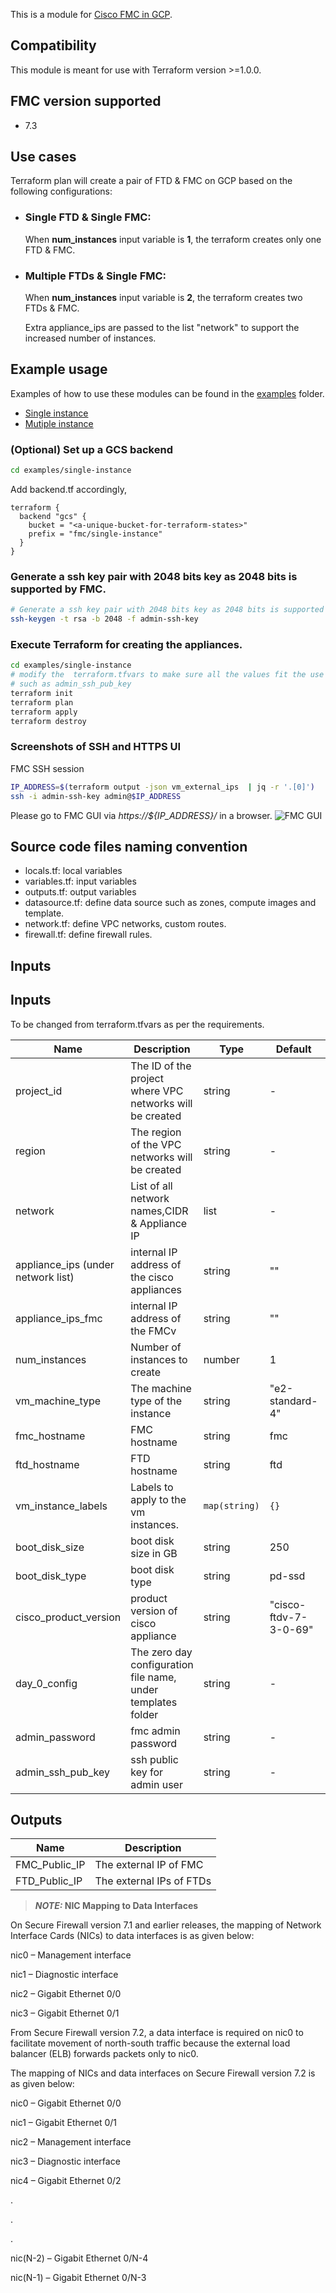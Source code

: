 This is a module for [Cisco FMC in GCP](https://www.cisco.com/c/en/us/td/docs/security/firepower/quick_start/fmcv/fpmc-virtual/fpmc-virtual-gcp.html). 


## Compatibility

This module is meant for use with Terraform version >=1.0.0.

## FMC version supported
* 7.3

## Use cases
Terraform plan will create a pair of FTD & FMC on GCP based on the following configurations: 
* ### Single FTD & Single FMC: 
  When **num_instances** input variable is **1**, the terraform creates only one FTD & FMC.
* ### Multiple FTDs & Single FMC:
  When **num_instances** input variable is **2**, the terraform creates two FTDs & FMC.

  Extra appliance_ips are passed to the list "network" to support the increased number of instances.
## Example usage
Examples of how to use these modules can be found in the [examples](examples/) folder.
- [Single instance](examples/single-instance)
- [Mutiple instance](examples/multi-instance)

### (Optional) Set up a GCS backend
```bash
cd examples/single-instance
```
Add backend.tf accordingly,

```hcl
terraform {
  backend "gcs" {
    bucket = "<a-unique-bucket-for-terraform-states>"
    prefix = "fmc/single-instance"
  }
}
```

### Generate a ssh key pair with 2048 bits key as 2048 bits is supported by FMC.


```bash
# Generate a ssh key pair with 2048 bits key as 2048 bits is supported by ASA
ssh-keygen -t rsa -b 2048 -f admin-ssh-key
```

### Execute Terraform for creating the appliances.

```bash
cd examples/single-instance
# modify the  terraform.tfvars to make sure all the values fit the use case 
# such as admin_ssh_pub_key
terraform init 
terraform plan
terraform apply
terraform destroy
```
### Screenshots of SSH and HTTPS UI
FMC SSH session
```bash
IP_ADDRESS=$(terraform output -json vm_external_ips  | jq -r '.[0]')
ssh -i admin-ssh-key admin@$IP_ADDRESS
```

Please go to FMC GUI via *https://${IP_ADDRESS}/* in a browser.
![FMC GUI](images/fmc_ui.png)

## Source code files naming convention

* locals.tf: local variables
* variables.tf: input variables
* outputs.tf: output variables
* datasource.tf: define data source such as zones, compute images and template.
* network.tf: define VPC networks, custom routes.
* firewall.tf: define firewall rules.

## Inputs

## Inputs

To be changed from terraform.tfvars as per the requirements.

| Name | Description | Type | Default | Required |
|------|-------------|------|---------|:--------:|
| project_id | The ID of the project where VPC networks will be created | string | - | yes |
| region | The region of the VPC networks will be created | string | - | yes |
| network| List of all network names,CIDR & Appliance IP | list| - | yes |
| appliance_ips (under network list)| internal IP address of the cisco appliances | string | "" | yes|
| appliance_ips_fmc| internal IP address of the FMCv | string | "" | yes|
| num_instances | Number of instances to create | number | 1 | yes |
| vm_machine_type | The machine type of the instance | string | "e2-standard-4" | yes |
| fmc_hostname |  FMC hostname | string | fmc | no |
| ftd_hostname |  FTD hostname | string | ftd | no |
| vm\_instance\_labels | Labels to apply to the vm instances. | `map(string)` | `{}` | no |
| boot_disk_size | boot disk size in GB | string | 250 | no |
| boot_disk_type | boot disk type | string | pd-ssd | no |
| cisco_product_version | product version of cisco appliance | string| "cisco-ftdv-7-3-0-69" | no |
| day_0_config | The zero day configuration file name, under templates folder|string| - | no |
| admin_password | fmc admin password | string | - | no | 
| admin_ssh_pub_key| ssh public key for admin user | string| - | Yes |
## Outputs

| Name | Description |
|------|-------------|
| FMC_Public_IP | The external IP of FMC |
| FTD_Public_IP| The external IPs of FTDs|
    
    

> **_NOTE:_ NIC Mapping to Data Interfaces**     

 
On Secure Firewall version 7.1 and earlier releases, the mapping of Network Interface Cards (NICs) to data interfaces is as given below:

nic0 – Management interface

nic1 – Diagnostic interface

nic2 – Gigabit Ethernet 0/0

nic3 – Gigabit Ethernet 0/1

From Secure Firewall version 7.2, a data interface is required on nic0 to facilitate movement of north-south traffic because the external load balancer (ELB) forwards packets only to nic0.

The mapping of NICs and data interfaces on Secure Firewall version 7.2 is as given below:

nic0 – Gigabit Ethernet 0/0

nic1 – Gigabit Ethernet 0/1

nic2 – Management interface

nic3 – Diagnostic interface

nic4 – Gigabit Ethernet 0/2

.

.

.

nic(N-2) – Gigabit Ethernet 0/N-4

nic(N-1) – Gigabit Ethernet 0/N-3
